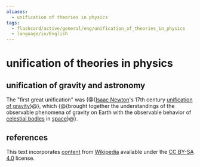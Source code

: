 ```yaml
---
aliases:
  - unification of theories in physics
tags:
  - flashcard/active/general/eng/unification_of_theories_in_physics
  - language/in/English
---
```


# unification of theories in physics

## unification of gravity and astronomy

The "first great unification" was {@{[Isaac Newton](Issac%20Newton.md)'s 17th century [unification of gravity](Newton's%20law%20of%20universal%20gravitation.md)}@}, which {@{brought together the understandings of the observable phenomena of gravity on Earth with the observable behavior of [celestial bodies](astronomical%20object.md) in [space](outer%20space.md)}@}. <!--SR:!2025-04-29,201,310!2025-03-17,180,310-->

## references

This text incorporates [content](https://en.wikipedia.org/wiki/unification_of_theories_in_physics) from [Wikipedia](Wikipedia.md) available under the [CC BY-SA 4.0](https://creativecommons.org/licenses/by-sa/4.0/) license.
